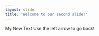 ```yaml
---
layout: slide
title: "Welcome to our second slide!"
---
```

My New Text
Use the left arrow to go back!